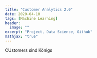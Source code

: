 ```yaml
---
title: "Customer Analytics 2.0"
date: 2020-04-10
tags: [Machine Learning]
header:
  image: ""
excerpt: "Project, Data Science, Github"
mathjax: "true"
---
```


CUstomers sind Königs
